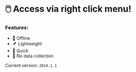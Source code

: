 # 🖱️ Access via right click menu!
### Features: 
- 🛜 Offline
- 🪶 Lightweight
- 💨 Quick
- 🚫 No data collection

Current version: ```2024.1.1```
